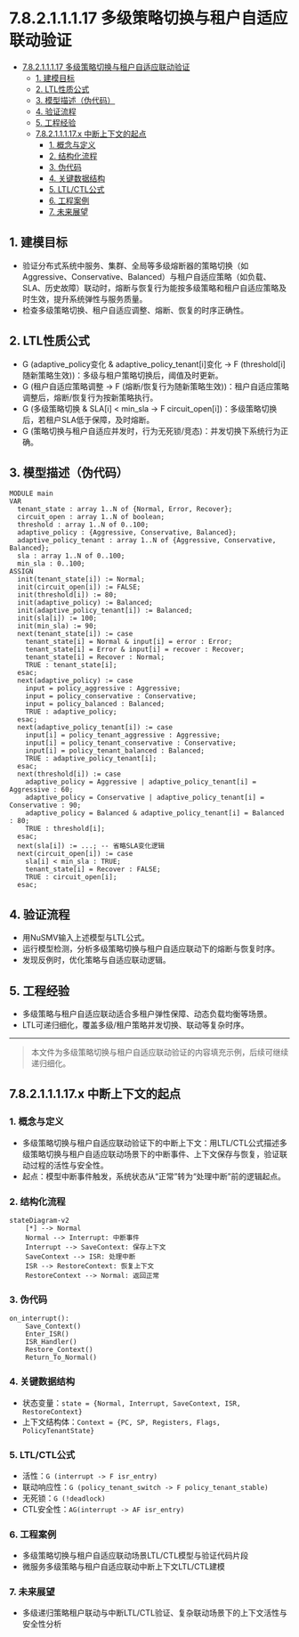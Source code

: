 # 7.8.2.1.1.1.17 多级策略切换与租户自适应联动验证

<!-- TOC START -->

- [7.8.2.1.1.1.17 多级策略切换与租户自适应联动验证](#78211117-多级策略切换与租户自适应联动验证)
  - [1. 建模目标](#1-建模目标)
  - [2. LTL性质公式](#2-ltl性质公式)
  - [3. 模型描述（伪代码）](#3-模型描述伪代码)
  - [4. 验证流程](#4-验证流程)
  - [5. 工程经验](#5-工程经验)
  - [7.8.2.1.1.1.17.x 中断上下文的起点](#78211117x-中断上下文的起点)
    - [1. 概念与定义](#1-概念与定义)
    - [2. 结构化流程](#2-结构化流程)
    - [3. 伪代码](#3-伪代码)
    - [4. 关键数据结构](#4-关键数据结构)
    - [5. LTL/CTL公式](#5-ltlctl公式)
    - [6. 工程案例](#6-工程案例)
    - [7. 未来展望](#7-未来展望)

<!-- TOC END -->

## 1. 建模目标

- 验证分布式系统中服务、集群、全局等多级熔断器的策略切换（如Aggressive、Conservative、Balanced）与租户自适应策略（如负载、SLA、历史故障）联动时，熔断与恢复行为能按多级策略和租户自适应策略及时生效，提升系统弹性与服务质量。
- 检查多级策略切换、租户自适应调整、熔断、恢复的时序正确性。

## 2. LTL性质公式

- G (adaptive_policy变化 & adaptive_policy_tenant[i]变化 -> F (threshold[i]随新策略生效))：多级与租户策略切换后，阈值及时更新。
- G (租户自适应策略调整 -> F (熔断/恢复行为随新策略生效))：租户自适应策略调整后，熔断/恢复行为按新策略执行。
- G (多级策略切换 & SLA[i] < min_sla -> F circuit_open[i])：多级策略切换后，若租户SLA低于保障，及时熔断。
- G (策略切换与租户自适应并发时，行为无死锁/竞态)：并发切换下系统行为正确。

## 3. 模型描述（伪代码）

```smv
MODULE main
VAR
  tenant_state : array 1..N of {Normal, Error, Recover};
  circuit_open : array 1..N of boolean;
  threshold : array 1..N of 0..100;
  adaptive_policy : {Aggressive, Conservative, Balanced};
  adaptive_policy_tenant : array 1..N of {Aggressive, Conservative, Balanced};
  sla : array 1..N of 0..100;
  min_sla : 0..100;
ASSIGN
  init(tenant_state[i]) := Normal;
  init(circuit_open[i]) := FALSE;
  init(threshold[i]) := 80;
  init(adaptive_policy) := Balanced;
  init(adaptive_policy_tenant[i]) := Balanced;
  init(sla[i]) := 100;
  init(min_sla) := 90;
  next(tenant_state[i]) := case
    tenant_state[i] = Normal & input[i] = error : Error;
    tenant_state[i] = Error & input[i] = recover : Recover;
    tenant_state[i] = Recover : Normal;
    TRUE : tenant_state[i];
  esac;
  next(adaptive_policy) := case
    input = policy_aggressive : Aggressive;
    input = policy_conservative : Conservative;
    input = policy_balanced : Balanced;
    TRUE : adaptive_policy;
  esac;
  next(adaptive_policy_tenant[i]) := case
    input[i] = policy_tenant_aggressive : Aggressive;
    input[i] = policy_tenant_conservative : Conservative;
    input[i] = policy_tenant_balanced : Balanced;
    TRUE : adaptive_policy_tenant[i];
  esac;
  next(threshold[i]) := case
    adaptive_policy = Aggressive | adaptive_policy_tenant[i] = Aggressive : 60;
    adaptive_policy = Conservative | adaptive_policy_tenant[i] = Conservative : 90;
    adaptive_policy = Balanced & adaptive_policy_tenant[i] = Balanced : 80;
    TRUE : threshold[i];
  esac;
  next(sla[i]) := ...; -- 省略SLA变化逻辑
  next(circuit_open[i]) := case
    sla[i] < min_sla : TRUE;
    tenant_state[i] = Recover : FALSE;
    TRUE : circuit_open[i];
  esac;
```

## 4. 验证流程

- 用NuSMV输入上述模型与LTL公式。
- 运行模型检测，分析多级策略切换与租户自适应联动下的熔断与恢复时序。
- 发现反例时，优化策略与自适应联动逻辑。

## 5. 工程经验

- 多级策略与租户自适应联动适合多租户弹性保障、动态负载均衡等场景。
- LTL可递归细化，覆盖多级/租户策略并发切换、联动等复杂时序。

---
> 本文件为多级策略切换与租户自适应联动验证的内容填充示例，后续可继续递归细化。

## 7.8.2.1.1.1.17.x 中断上下文的起点

### 1. 概念与定义

- 多级策略切换与租户自适应联动验证下的中断上下文：用LTL/CTL公式描述多级策略切换与租户自适应联动场景下的中断事件、上下文保存与恢复，验证联动过程的活性与安全性。
- 起点：模型中断事件触发，系统状态从“正常”转为“处理中断”前的逻辑起点。

### 2. 结构化流程

```mermaid
stateDiagram-v2
    [*] --> Normal
    Normal --> Interrupt: 中断事件
    Interrupt --> SaveContext: 保存上下文
    SaveContext --> ISR: 处理中断
    ISR --> RestoreContext: 恢复上下文
    RestoreContext --> Normal: 返回正常
```

### 3. 伪代码

```pseudo
on_interrupt():
    Save_Context()
    Enter_ISR()
    ISR_Handler()
    Restore_Context()
    Return_To_Normal()
```

### 4. 关键数据结构

- 状态变量：`state = {Normal, Interrupt, SaveContext, ISR, RestoreContext}`
- 上下文结构体：`Context = {PC, SP, Registers, Flags, PolicyTenantState}`

### 5. LTL/CTL公式

- 活性：`G (interrupt -> F isr_entry)`
- 联动响应性：`G (policy_tenant_switch -> F policy_tenant_stable)`
- 无死锁：`G (!deadlock)`
- CTL安全性：`AG(interrupt -> AF isr_entry)`

### 6. 工程案例

- 多级策略切换与租户自适应联动场景LTL/CTL模型与验证代码片段
- 微服务多级策略与租户自适应联动中断上下文LTL/CTL建模

### 7. 未来展望

- 多级递归策略租户联动与中断LTL/CTL验证、复杂联动场景下的上下文活性与安全性分析
